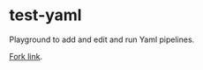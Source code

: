 # test-yaml

Playground to add and edit and run Yaml pipelines.

[Fork link](github.com/pablonete/test-yaml/fork).
